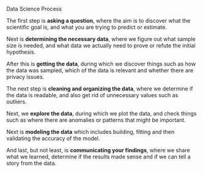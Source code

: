 Data Science Process

The first step is **asking a question**, where the aim is to discover what the scientific goal is, and what you are trying to predict or estimate.

Next is **determining the necessary data**, where we figure out what sample size is needed, and what data we actually need to prove or refute the initial hypothesis.

After this is **getting the data**, during which we discover things such as how the data was sampled, which of the data is relevant and whether there are privacy issues.

The next step is **cleaning and organizing the data**, where we determine if the data is readable, and also get rid of unnecessary values such as outliers.

Next, we **explore the data**, during which we plot the data, and check things such as where there are anomalies or patterns that might be important.

Next is **modeling the data** which includes building, fitting and then validating the accuracy of the model.

And last, but not least, is **communicating your findings**, where we share what we learned, determine if the results made sense and if we can tell a story from the data.
